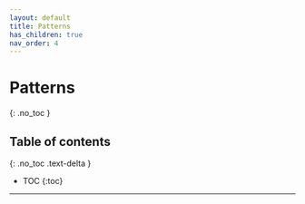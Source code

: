 ```yaml
---
layout: default
title: Patterns
has_children: true
nav_order: 4
---
```


# Patterns
{: .no_toc }

## Table of contents
{: .no_toc .text-delta }

- TOC
{:toc}

---
